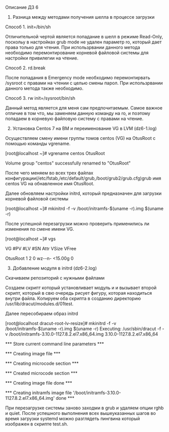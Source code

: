 Описание ДЗ 6

1) Разница между методами получения шелла в процессе загрузки

Способ 1. init=/bin/sh

Отличительной чертой является попадание в шелл в режиме Read-Only, поскольу в настройках grub mode не удален параметр ro, который дает права только для чтения. При использрвании данного метода необходимо перемонтирование корневой файловой системы для настройки привилегии на чтение.

Способ 2. rd.break 

После попадания в Emergency mode необходимо перемонтирвать /sysroot с правами на чтении с целью смены парол. При использрвании данного метода также необходимо.

Способ 3. rw init=/sysroot/bin/sh

Данный метод является для меня сам предпочитаемым. Самое важное отличие в том что, мы заменяем данную команду на ro, и поэтому попадаем в корневую файловую систему с правами на чтение.

2) Установка Centos 7 на ВМ и переименование VG в LVM   (dz6-1.log)

Осуществляем смену имени группы томов centos (VG) на OtusRoot с помощью команды vgrename.

[root@localhost ~]# vgrename centos OtusRoot

  Volume group "centos" successfully renamed to "OtusRoot"
  
После чего меняем во всех трех файлах конфигурации(/etc/fstab,/etc/default/grub,/boot/grub2/grub.cfg)grub имя centos VG на обнавленное имя OtusRoot.

Далее обновляем настройки initrd, который предназначен для загрузки корневой файловой системы

[root@localhost ~]# mkinitrd -f -v /boot/initramfs-$(uname -r).img $(uname -r)

После успешной перезагрузки можно проверить применились ли изменения по смене имени VG.

[root@localhost ~]# vgs

  VG     #PV #LV #SN Attr   VSize   VFree
  
  OtusRoot   1   2   0 wz--n- <15.00g    0 
  
3) Добавление модуля в initrd   (dz6-2.log)
  
Скачиваем репозиторий с нужными файлами
  
Создаем скрипт который установливает модуль и и вызывает второй скрипт, который в свю очередь рисует фигуру, которая находиться внутри файла. Копируем оба скрипта в созданию директорию /usr/lib/dracut/modules.d/01test.

Далее пересобираем образ initrd
  
[root@localhost dracut-root-lv-resize]# mkinitrd -f -v /boot/initramfs-$(uname -r).img $(uname -r)
Executing: /usr/sbin/dracut -f -v /boot/initramfs-3.10.0-1127.8.2.el7.x86_64.img 3.10.0-1127.8.2.el7.x86_64

*** Store current command line parameters ***

*** Creating image file ***

*** Creating microcode section ***

*** Created microcode section ***

*** Creating image file done ***

*** Creating initramfs image file '/boot/initramfs-3.10.0-1127.8.2.el7.x86_64.img' done ***  

При перезагрузке системы заново заходми в grub и удаляем опции rghb и quiet. После успешного выполнения всех вышеуказанных шагов во время загрузки systemd можно разглядеть пингвина который изображен в скрипте test.sh.
